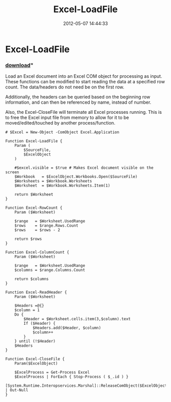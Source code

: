 ﻿---
pid:            3402
parent:         0
children:       
poster:         Vidrine
title:          Excel-LoadFile
date:           2012-05-07 14:44:33
format:         posh
---

# Excel-LoadFile

### [download](3402.ps1)"

Load an Excel document into an Excel COM object for processing as input. These functions can be modified to start reading the data at a specified row count.  The data/headers do not need be on the first row.

Additionally, the headers can be queried based on the beginning row information, and can then be referenced by name, instead of number.

Also, the Excel-CloseFile will terminate all Excel processes running.  This is to free the Excel input file from memory to allow for it to be moved/edited/touched by another process/function.

```posh
# $Excel = New-Object -ComObject Excel.Application

Function Excel-LoadFile {
	Param (
		$SourceFile,
		$ExcelObject
	)
	
	#$excel.visible = $true # Makes Excel document visible on the screen
	$Workbook   = $ExcelObject.Workbooks.Open($SourceFile)
	$Worksheets = $Workbook.Worksheets
	$Worksheet  = $Workbook.Worksheets.Item(1)
	
	return $Worksheet		
}

Function Excel-RowCount {
	Param ($Worksheet)
	
	$range   = $Worksheet.UsedRange
	$rows    = $range.Rows.Count
	$rows    = $rows - 2
	
	return $rows
}

Function Excel-ColumnCount {
	Param ($Worksheet)
	
	$range   = $Worksheet.UsedRange
	$columns = $range.Columns.Count
		
	return $columns
}

Function Excel-ReadHeader {
    Param ($Worksheet)
	
    $Headers =@{}
    $column = 1
    Do {
        $Header = $Worksheet.cells.item(3,$column).text
        If ($Header) {
            $Headers.add($Header, $column)
            $column++
        }
    } until (!$Header)
    $Headers
}

Function Excel-CloseFile {
	Param($ExcelObject)
	
	$ExcelProcess = Get-Process Excel
	$ExcelProcess | ForEach { Stop-Process ( $_.id ) }
	[System.Runtime.Interopservices.Marshal]::ReleaseComObject($ExcelObject) | Out-Null
}
```
